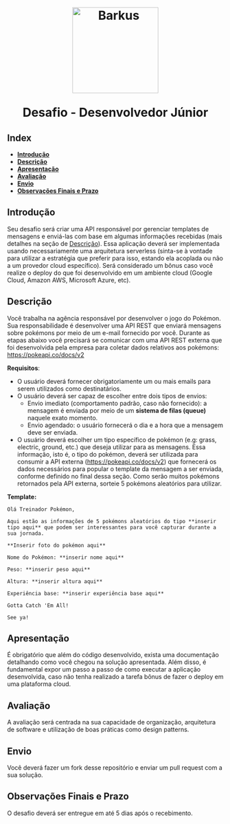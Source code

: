 <h1 align="center">
    <img alt="Barkus" ttle="Barkus" width="200" src="https://barkus.com.br/site/wp-content/uploads/2018/12/Horizontal-branco-1-1024x308.png" />
    <p>Desafio - Desenvolvedor Júnior</p>
</h1>

## Index

- [**Introdução**](#Introdu%C3%A7%C3%A3o)
- [**Descrição**](#Descri%C3%A7%C3%A3o)
- [**Apresentação**](#Apresenta%C3%A7%C3%A3o)
- [**Avaliação**](#Avalia%C3%A7%C3%A3o)
- [**Envio**](#Envio)
- [**Observações Finais e Prazo**](#Observa%C3%A7%C3%B5es-Finais-e-Prazo)

## **Introdução**

Seu desafio será criar uma API responsável por gerenciar templates de mensagens e enviá-las com base em algumas informações recebidas (mais detalhes na seção de [Descrição](#Descri%C3%A7%C3%A3o)). Essa aplicação deverá ser implementada usando necessariamente uma arquitetura serverless (sinta-se à vontade para utilizar a estratégia que preferir para isso, estando ela acoplada ou não a um provedor cloud específico). Será considerado um bônus caso você realize o deploy do que foi desenvolvido em um ambiente cloud (Google Cloud, Amazon AWS, Microsoft Azure, etc).

## **Descrição**

Você trabalha na agência responsável por desenvolver o jogo do Pokémon. Sua responsabilidade é desenvolver uma API REST que enviará mensagens sobre pokémons por meio de um e-mail fornecido por você. Durante as etapas abaixo você precisará se comunicar com uma API REST externa que foi desenvolvida pela empresa para coletar dados relativos aos pokémons: https://pokeapi.co/docs/v2

**Requisitos**:

- O usuário deverá fornecer obrigatoriamente um ou mais emails para serem utilizados como destinatários.
- O usuário deverá ser capaz de escolher entre dois tipos de envios:
  - Envio imediato (comportamento padrão, caso não fornecido): a mensagem é enviada por meio de um **sistema de filas (queue)** naquele exato momento.
  - Envio agendado: o usuário fornecerá o dia e a hora que a mensagem deve ser enviada.
- O usuário deverá escolher um tipo específico de pokémon (e.g: grass, electric, ground, etc.) que deseja utilizar para as mensagens. Essa informação, isto é, o tipo do pokémon, deverá ser utilizada para consumir a API externa (https://pokeapi.co/docs/v2) que fornecerá os dados necessários para popular o template da mensagem a ser enviada, conforme definido no final dessa seção. Como serão muitos pokémons retornados pela API externa, sorteie 5 pokémons aleatórios para utilizar.

**Template:**

```
Olá Treinador Pokémon,

Aqui estão as informações de 5 pokémons aleatórios do tipo **inserir tipo aqui** que podem ser interessantes para você capturar durante a sua jornada.

**Inserir foto do pokémon aqui**

Nome do Pokémon: **inserir nome aqui**

Peso: **inserir peso aqui**

Altura: **inserir altura aqui**

Experiência base: **inserir experiência base aqui**

Gotta Catch 'Em All!

See ya!
```

## **Apresentação**

É obrigatório que além do código desenvolvido, exista uma documentação detalhando como você chegou na solução apresentada. Além disso, é fundamental expor um passo a passo de como executar a aplicação desenvolvida, caso não tenha realizado a tarefa bônus de fazer o deploy em uma plataforma cloud.

## **Avaliação**

A avaliação será centrada na sua capacidade de organização, arquitetura de software e utilização de boas práticas como design patterns.

## **Envio**

Você deverá fazer um fork desse repositório e enviar um pull request com a sua solução.

## **Observações Finais e Prazo**

O desafio deverá ser entregue em até 5 dias após o recebimento.
